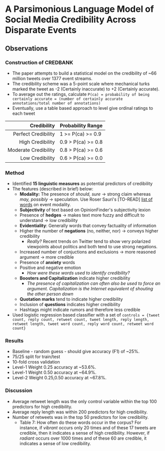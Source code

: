 # A Parsimonious Language Model of Social Media Credibility Across Disparate Events

## Observations

### Construction of CREDBANK

* The paper attempts to build a statistical model on the credibility of ~66 million tweets over 1377 event streams.
* The credibility scheme was a 5-point scale where mechanical turks marked the tweet as -2 (Certainly inaccurate) to +2 (Certainly accurate).
* To average out the ratings, calculate `P(ca) = probability of being certainly accurate = (number of certainly accurate annotations/total number of annotations)`
* Eventually, use a table based approach to level give ordinal ratings to each tweet

|          Credibility | Probability Range  |
|---------------------:|--------------------|
|  Perfect Credibility | 1 >= P(ca) >= 0.9  |
|     High Credibility | 0.9 > P(ca) >= 0.8 |
| Moderate Credibility | 0.8 > P(ca) >= 0.6 |
|      Low Credibility | 0.6 > P(ca) >= 0.0 |

### Method

* Identified **15 linguistic measures** as potential predictors of credibility
* The features (described in brief) below:
  * **Modality:** The presence of _should, sure_ &rightarrow; strong claim whereas _may, possibly_ &rightarrow; speculation. Use Roser Sauri's [TO-READ] [list of words](https://www.aaai.org/Papers/FLAIRS/2006/Flairs06-065.pdf) on event modality.
  * **Subjectivity** of text based on OpinionFinder's subjectivity lexion
  * Presence of **hedges** &rightarrow; makes text more fuzzy and difficult to understand &rightarrow; low credibility
  * **Evidentiality**: Generally words that convey factuality of information
  * Higher the number of **negations** (no, neither, nor) &rightarrow; conveys higher credibility
    * _Really?_ Recent trends on Twitter tend to show very polarized viewpoints about politics and both tend to use strong negations.
  * Increased number of conjuctions and exclusions &rightarrow; more reasoned argument &rightarrow; more credible
  * Presence of **anxiety** words
  * Positive and negative emotion
    * _How were these words used to identify credibility?_
  * **Boosters and Capitalization** indicate higher credibility
    * _The presence of capitalization can often also be used to force an argument. Capitalization is the Internet equivalent of shouting the other person down_
  * **Quotation marks** tend to indicate higher credibility
  * Inclusion of **questions** indicates higher credibility
  * Hashtags might indicate rumors and therefore less credible
* Used logistic regression based classifier with a set of `controls = {tweet count, reply count, retweet count, tweet length, reply length, retweet length, tweet word count, reply word count, retweet word count}`

### Results

* Baseline - random guess - should give accuracy (F1) of ~25%.
* 75/25 split for train/test
* 10-fold cross validation
* Level-1 Weight 0.25 accuracy at ~53.6%.
* Level-1 Weight 0.50 accuracy at ~64.9%.
* Level-2 Weight 0.25,0.50 accuracy at ~67.8%.

### Discussion

* Average retweet length was the only control variable within the top 100 predictors for high credibility.
* Average reply length was within 200 predictors for high credibility.
* Number of retweets was in the top 50 predictors for low credibility.
  * Table 7: How often do these words occur in the corpus? For instance, if _vibrant_ occurs only 20 times and of these 17 tweets are credible, then it indicates a sense of high credibility. However, if _radiant_ occurs over 1000 times and of these 60 are credible, it indicates a sense of low credibility.
